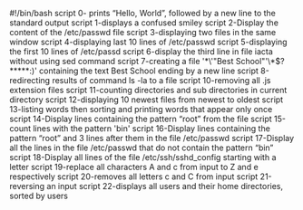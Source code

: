 #!/bin/bash
script 0- prints “Hello, World”, followed by a new line to the standard output
script 1-displays a confused smiley
script 2-Display the content of the /etc/passwd file
script 3-displaying two files in the same window
script 4-displaying last 10 lines of /etc/passwd
script 5-displaying the first 10 lines of /etc/passd
script 6-display the third line in file iacta without using sed command
script 7-creating a file '\*\\'"Best School"\'\\*$\?\*\*\*\*\*:)' containing the text Best School ending by a new line
script 8-redirecting results of command ls -la to a file
script 10-removing all .js extension files
script 11-counting directories and sub directories in current directory
script 12-displaying 10 newest files from newest to oldest
script 13-listing words then sorting and printing words that appear only once
script 14-Display lines containing the pattern “root” from the file
script 15-count lines with the pattern 'bin'
script 16-Display lines containing the pattern “root” and 3 lines after them in the file /etc/passwd
script 17-Display all the lines in the file /etc/passwd that do not contain the pattern “bin”
script 18-Display all lines of the file /etc/ssh/sshd_config starting with a letter
script 19-replace all characters A and c from input to Z and e respectively
script 20-removes all letters c and C from input 
script 21-reversing an input
script 22-displays all users and their home directories, sorted by users

